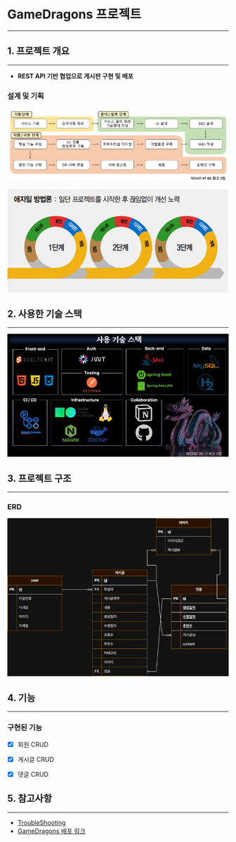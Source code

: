 # GameDragons 프로젝트 

<hr>

## 1. 프로젝트 개요
<hr>

- **REST API 기반 협업으로 게시판 구현 및 배포**

### 설계 및 기획 

![개발 절차](개발%20절차.png)


![방법론](방법론.png)


## 2. 사용한 기술 스택
<hr>


![사용기술스택](사용기술스택.png)




## 3. 프로젝트 구조 
<hr>

### ERD

![ERD](ERD.png)



## 4. 기능
<hr>

### 구현된 기능 
- [x] 회원 CRUD
- [x] 게시글 CRUD
- [x] 댓글 CRUD


## 5. 참고사항 
<hr>

 - [TroubleShooting](https://www.notion.so/3d3ce63d56f64286b8b2f4c5ee6d51cb?v=ec477b9e953e4a868e5f2415027f2074)
 - [GameDragons 배포 링크](https://gamedragons.bi3a.app/)


